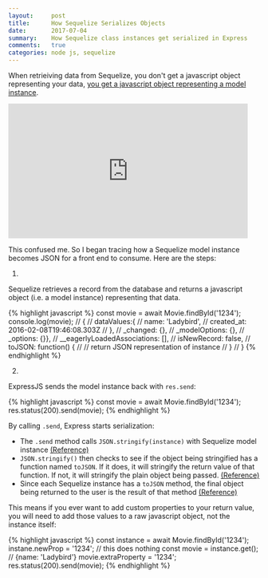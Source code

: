 ```yaml
---
layout:     post
title:      How Sequelize Serializes Objects
date:       2017-07-04
summary:    How Sequelize class instances get serialized in Express
comments:   true
categories: node js, sequelize
---
```


When retrieiving data from Sequelize, you don't get a javascript object representing your data, [you get a javascript object representing a model instance](http://docs.sequelizejs.com/manual/tutorial/models-usage.html#data-retrieval-finders).


<iframe src="https://giphy.com/embed/3osxY4r5ejQcR123eM" width="480" height="270" frameBorder="0"></iframe>


This confused me. So I began tracing how a Sequelize model instance becomes JSON for a front end to consume. Here are the steps:

1.
Sequelize retrieves a record from the database and returns a javascript object (i.e. a model instance) representing that data.

{% highlight javascript %}
const movie = await Movie.findById('1234');
console.log(movie);
// {
//   dataValues:{
//     name: 'Ladybird',
//     created_at: 2016-02-08T19:46:08.303Z
//   },
//   _changed: {},
//   _modelOptions: {},
//   _options: {}},
//   __eagerlyLoadedAssociations: [],
//   isNewRecord: false,
//   toJSON: function() {
//     // return JSON representation of instance
//   }
// }
{% endhighlight %}

2.
ExpressJS sends the model instance back with `res.send`:

{% highlight javascript %}
const movie = await Movie.findById('1234');
res.status(200).send(movie);
{% endhighlight %}

By calling `.send`, Express starts serialization:

- The `.send` method calls `JSON.stringify(instance)` with Sequelize model instance [(Reference)](https://github.com/expressjs/express/blob/master/lib/response.js#L1114-L1134)
- `JSON.stringify()` then checks to see if the object being stringified has a function named `toJSON`. If it does, it will stringify the return value of that function. If not, it will stringify the plain object being passed. [(Reference)](https://developer.mozilla.org/en-US/docs/Web/JavaScript/Reference/Global_Objects/JSON/stringify#toJSON_behavior)
- Since each Sequelize instance has a `toJSON` method, the final object being returned to the user is the result of that method [(Reference)](https://github.com/sequelize/sequelize/blob/master/lib/model.js#L4100-L4106)

This means if you ever want to add custom properties to your return value, you will need to add those values to a raw javascript object, not the instance itself:

{% highlight javascript %}
const instance = await Movie.findById('1234');
instane.newProp = '1234'; // this does nothing
const movie = instance.get(); // {name: 'Ladybird'}
movie.extraProperty = '1234';
res.status(200).send(movie);
{% endhighlight %}
